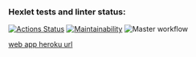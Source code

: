 ### Hexlet tests and linter status:
[![Actions Status](https://github.com/tolyod/php-project-lvl4/workflows/hexlet-check/badge.svg)](https://github.com/tolyod/php-project-lvl4/actions)
[![Maintainability](https://api.codeclimate.com/v1/badges/7f5fc7479c0be183961f/maintainability)](https://codeclimate.com/github/tolyod/php-project-lvl4/maintainability)
![Master workflow](https://github.com/tolyod/php-project-lvl4/workflows/Master%20workflow/badge.svg)

[web app heroku url](https://task-manager-apoloz.herokuapp.com/)
